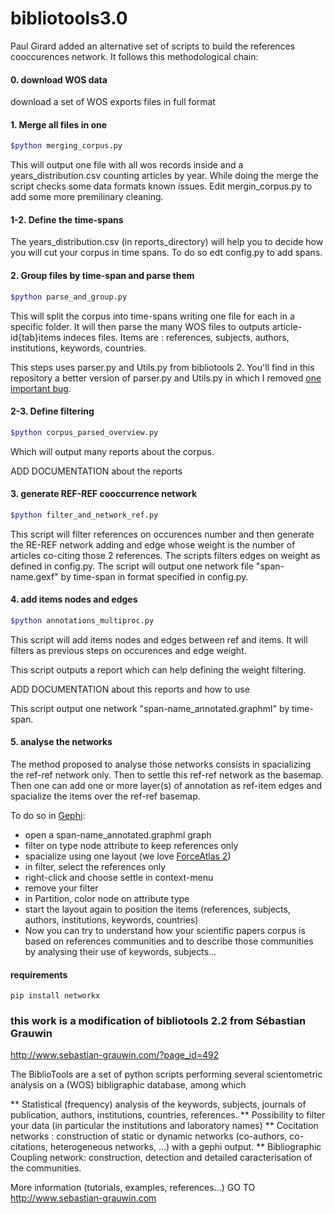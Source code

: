 bibliotools3.0
==============

Paul Girard added an alternative set of scripts to build the references cooccurences network.
It follows this methodological chain:

#### 0. download WOS data
download a set of WOS exports files in full format

#### 1. Merge all files in one 
```bash
$python merging_corpus.py
```
This will output one file with all wos records inside and a years_distribution.csv counting articles by year.
While doing the merge the script checks some data formats known issues.
Edit mergin_corpus.py to add some more premilinary cleaning.

#### 1-2. Define the time-spans
The years_distribution.csv (in reports_directory) will help you to decide how you will cut your corpus in time spans.
To do so edt config.py to add spans.

#### 2. Group files by time-span and parse them
```bash
$python parse_and_group.py
```
This will split the corpus into time-spans writing one file for each in a specific folder.
It will then parse the many WOS files to outputs article-id{tab}items indeces files.
Items are : references, subjects, authors, institutions, keywords, countries.

This steps uses parser.py and Utils.py from bibliotools 2. You'll find in this repository a better version of parser.py  and Utils.py in which I removed [one important bug](https://github.com/medialab/bibliotools3.0/commit/38bd140af4f0246930e730a47ad3ef5027c63b3c).

#### 2-3. Define filtering
```bash
$python corpus_parsed_overview.py
```
Which will output many reports about the corpus.

ADD DOCUMENTATION about the reports

#### 3. generate REF-REF cooccurrence network
```bash
$python filter_and_network_ref.py
```
This script will filter references on occurences number and then generate the RE-REF network adding and edge whose weight is the number of articles co-citing those 2 references.
The scripts filters edges on weight as defined in config.py.
The script will output one network file "span-name.gexf" by time-span in format specified in config.py.

#### 4. add items nodes and edges
```bash
$python annotations_multiproc.py
```
This script will add items nodes and edges between ref and items.
It will filters as previous steps on occurences and edge weight.

This script outputs a report which can help defining the weight filtering.

ADD DOCUMENTATION about this reports and how to use

This script output one network "span-name_annotated.graphml" by time-span.

#### 5. analyse the networks
The method proposed to analyse those networks consists in spacializing the ref-ref network only.
Then to settle this ref-ref network as the basemap.
Then one can add one or more layer(s) of annotation as ref-item edges and spacialize the items over the ref-ref basemap.

To do so in [Gephi](http://www.gephi.org):
- open a span-name_annotated.graphml graph
- filter on type node attribute to keep references only
- spacialize using one layout (we love [ForceAtlas 2](http://www.plosone.org/article/info%3Adoi%2F10.1371%2Fjournal.pone.0098679))
- in filter, select the references only
- right-click and choose settle in context-menu
- remove your filter
- in Partition, color node on attribute type
- start the layout again to position the items (references, subjects, authors, institutions, keywords, countries)
- Now you can try to understand how your scientific papers corpus is based on references communities and to describe those communities by analysing their use of keywords, subjects...

#### requirements
```
pip install networkx
```	


### this work is a modification of bibliotools 2.2 from Sébastian Grauwin
http://www.sebastian-grauwin.com/?page_id=492

   The BiblioTools are a set of python scripts performing several scientometric analysis on a (WOS) bibligraphic database, among which

   ** Statistical (frequency) analysis of the keywords, subjects, journals of publication, authors, institutions, countries, references.
   ** Possibility to filter your data (in particular the institutions and laboratory names)
   ** Cocitation networks : construction of static or dynamic networks (co-authors, co-citations, heterogeneous networks, ...) with a gephi output. 
   ** Bibliographic Coupling network: construction, detection and detailed caracterisation of the communities.

   More information (tutorials, examples, references...)
   GO TO http://www.sebastian-grauwin.com
